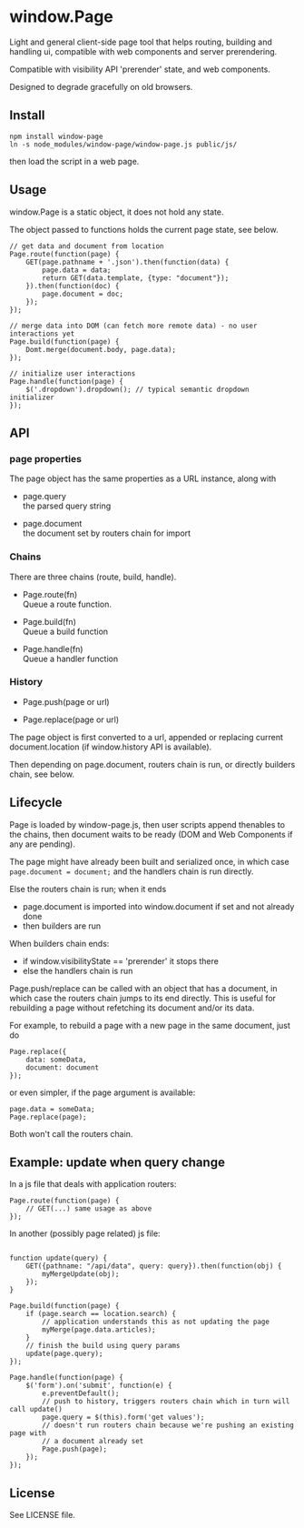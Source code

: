 window.Page
===========

Light and general client-side page tool that helps routing, building and
handling ui, compatible with web components and server prerendering.

Compatible with visibility API 'prerender' state, and web components.

Designed to degrade gracefully on old browsers.


Install
-------

```
npm install window-page
ln -s node_modules/window-page/window-page.js public/js/
```
then load the script in a web page.


Usage
-----

window.Page is a static object, it does not hold any state.

The object passed to functions holds the current page state, see below.


```
// get data and document from location
Page.route(function(page) {
	GET(page.pathname + '.json').then(function(data) {
		page.data = data;
		return GET(data.template, {type: "document"});
	}).then(function(doc) {
		page.document = doc;
	});
});

// merge data into DOM (can fetch more remote data) - no user interactions yet
Page.build(function(page) {
	Domt.merge(document.body, page.data);
});

// initialize user interactions
Page.handle(function(page) {
	$('.dropdown').dropdown(); // typical semantic dropdown initializer
});
```


API
---

### page properties

The page object has the same properties as a URL instance, along with

* page.query  
  the parsed query string

* page.document  
  the document set by routers chain for import


### Chains

There are three chains (route, build, handle).

* Page.route(fn)  
  Queue a route function.  

* Page.build(fn)  
  Queue a build function  

* Page.handle(fn)  
  Queue a handler function  


### History

* Page.push(page or url)

* Page.replace(page or url)

The page object is first converted to a url, appended or replacing current
document.location (if window.history API is available).

Then depending on page.document, routers chain is run, or directly
builders chain, see below.


Lifecycle
---------

Page is loaded by window-page.js, then user scripts append thenables to the chains,
then document waits to be ready (DOM and Web Components if any are pending).

The page might have already been built and serialized once, in which case
`page.document = document;` and the handlers chain is run directly.

Else the routers chain is run; when it ends
- page.document is imported into window.document if set and not already done
- then builders are run

When builders chain ends:
- if window.visibilityState == 'prerender' it stops there
- else the handlers chain is run

Page.push/replace can be called with an object that has a document, in which
case the routers chain jumps to its end directly. This is useful for rebuilding
a page without refetching its document and/or its data.

For example, to rebuild a page with a new page in the same document, just do
```
Page.replace({
	data: someData,
	document: document
});
```
or even simpler, if the page argument is available:
```
page.data = someData;
Page.replace(page);
```
Both won't call the routers chain.


Example: update when query change
---------------------------------

In a js file that deals with application routers:

```
Page.route(function(page) {
	// GET(...) same usage as above
});
```

In another (possibly page related) js file:
```

function update(query) {
	GET({pathname: "/api/data", query: query}).then(function(obj) {
		myMergeUpdate(obj);
	});
}

Page.build(function(page) {
	if (page.search == location.search) {
		// application understands this as not updating the page
		myMerge(page.data.articles);
	}
	// finish the build using query params
	update(page.query);
});

Page.handle(function(page) {
	$('form').on('submit', function(e) {
		e.preventDefault();
		// push to history, triggers routers chain which in turn will call update()
		page.query = $(this).form('get values');
		// doesn't run routers chain because we're pushing an existing page with
		// a document already set
		Page.push(page);
	});
});
```


License
-------

See LICENSE file.

